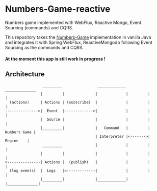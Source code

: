 # Numbers-Game-reactive
Numbers game implemented with WebFlux, Reactive Mongo, Event Sourcing (commands) and CQRS.


This repository takes the [Numbers-Game](https://github.com/razorcd/numbers-game) implementation in vanilla Java and integrates it with Spring WebFlux, ReactiveMongodb following Event Sourcing as the commands and CQRS.

#### At the moment this app is still work in progress !


## Architecture


```
                 _________                _____________           ______________
                |         |              |             |         |              |
  (actions)     | Actions | (subscribe)  |             |         |              |
--------------->|  Event  |------------->|             |         |              |
                |  Source |              |             |         |              |
                |_________|              |   Command   |         | Numbers Game |
                                         | Interpreter |<------->|    Engine    | 
                 _________               |             |         |              |
                |         |              |             |         |              |
<---------------| Actions |  (publish)   |             |         |              |
  (log events)  |  Logs   |<-------------|             |         |              |
                |_________|              |_____________|         |______________|
``` 
